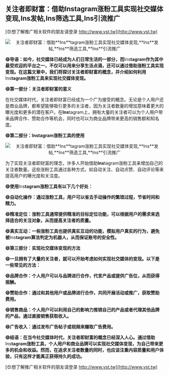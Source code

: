 ## **关注者即财富：借助**Ins**tagram涨粉工具实现社交媒体变现,**Ins**发帖,**Ins**筛选工具,**Ins**引流推广**

[😍想了解推广相关软件的朋友请登录 http://www.vst.tw](http://www.vst.tw)

 <center><img src="https://vst.tw/MP4/tuiguang/png/7.png" alt="关注者即财富：借助**Ins**tagram涨粉工具实现社交媒体变现,**Ins**发帖,**Ins**筛选工具,**Ins**引流推广"></center>

**😄导语：如今，社交媒体已经成为人们日常生活的一部分，而**Ins**tagram作为其中最受欢迎的平台之一，不仅可以用来分享生活点滴，还可以通过借助涨粉工具实现变现。在这篇文章中，我们将探讨关注者即财富的概念，并介绍如何利用**Ins**tagram涨粉工具来实现社交媒体变现。**

**😄第一部分：关注者即财富的意义**

在社交媒体时代，关注者即财富已经成为一个广为接受的概念。无论是个人用户还是商业品牌，都希望能够吸引更多的关注者，因为关注者数量的增加意味着更大的曝光度和更多的潜在客户。在**Ins**tagram上，拥有大量的关注者可以为个人用户带来品牌合作、赞助合作等机会，同时也可以为商业品牌带来更高的销售额和知名度。

**😄第二部分：**Ins**tagram涨粉工具的使用**

 <center><img src="https://vst.tw/MP4/tuiguang/png/3.png" alt="关注者即财富：借助**Ins**tagram涨粉工具实现社交媒体变现,**Ins**发帖,**Ins**筛选工具,**Ins**引流推广"></center>

为了实现关注者即财富的理念，许多人开始借助**Ins**tagram涨粉工具来增加自己的关注者数量。这些涨粉工具通过各种方式，如自动关注、自动点赞、自动评论等来提高用户的曝光度和关注度。

**😄使用**Ins**tagram涨粉工具有以下几个好处：**

**😄自动化操作：通过涨粉工具，用户可以省去手动操作的繁琐过程，节省时间和精力。**

**😄精准定位：涨粉工具通常提供精准的目标定位功能，可以根据用户的需求来选择适合的关注对象，从而提高关注者的质量。**

**😄真实互动：一些涨粉工具也提供真实互动的功能，模拟用户真实的行为，避免被**Ins**tagram算法判定为机器人，从而保证账号的安全性。**

**😄第三部分：实现社交媒体变现的方法**

**😄一旦拥有了大量的关注者，就可以开始考虑如何实现社交媒体的变现。以下是一些常见的方法：**

**😄品牌合作：个人用户可以与品牌进行合作，代言产品或提供广告位，从而获得报酬。**

**😄赞助合作：通过和其他用户或品牌进行合作，共同开展活动或推广，获取赞助费用。**

**😄销售商品：个人用户可以利用自己的影响力推销自己的产品或者代理其他品牌的产品，通过直接销售获取收入。**

**😄广告收入：通过发布广告帖子或视频来赚取广告费用。**

**😄结语：在当今社交媒体时代，关注者即财富的概念已经深入人心。通过借助**Ins**tagram涨粉工具，个人用户和商业品牌可以实现社交媒体变现，为自己带来更多的机会和收益。然而，在追求关注者数量的同时，也应该注重内容质量和用户体验，只有这样才能真正获得持久的成功。**

[😍想了解推广相关软件的朋友请登录 http://www.vst.tw](http://www.vst.tw)



